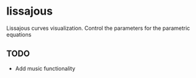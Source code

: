 # lissajous
Lissajous curves visualization. Control the parameters for the parametric equations

## TODO

* Add music functionality